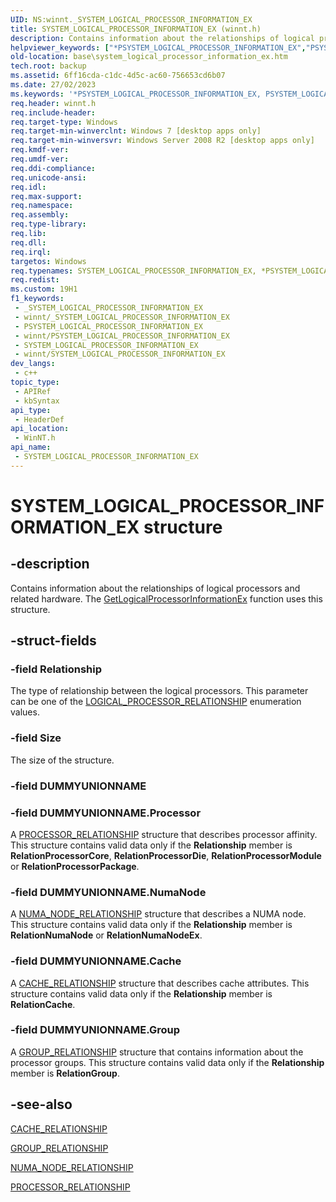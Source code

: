 ```yaml
---
UID: NS:winnt._SYSTEM_LOGICAL_PROCESSOR_INFORMATION_EX
title: SYSTEM_LOGICAL_PROCESSOR_INFORMATION_EX (winnt.h)
description: Contains information about the relationships of logical processors and related hardware. The GetLogicalProcessorInformationEx function uses this structure.
helpviewer_keywords: ["*PSYSTEM_LOGICAL_PROCESSOR_INFORMATION_EX","PSYSTEM_LOGICAL_PROCESSOR_INFORMATION_EX","PSYSTEM_LOGICAL_PROCESSOR_INFORMATION_EX structure pointer","RelationCache","RelationGroup","RelationNumaNode","RelationProcessorCore","RelationProcessorPackage","SYSTEM_LOGICAL_PROCESSOR_INFORMATION_EX","SYSTEM_LOGICAL_PROCESSOR_INFORMATION_EX structure","_SYSTEM_LOGICAL_PROCESSOR_INFORMATION_EX","base.system_logical_processor_information_ex","winnt/PSYSTEM_LOGICAL_PROCESSOR_INFORMATION_EX","winnt/SYSTEM_LOGICAL_PROCESSOR_INFORMATION_EX"]
old-location: base\system_logical_processor_information_ex.htm
tech.root: backup
ms.assetid: 6ff16cda-c1dc-4d5c-ac60-756653cd6b07
ms.date: 27/02/2023
ms.keywords: '*PSYSTEM_LOGICAL_PROCESSOR_INFORMATION_EX, PSYSTEM_LOGICAL_PROCESSOR_INFORMATION_EX, PSYSTEM_LOGICAL_PROCESSOR_INFORMATION_EX structure pointer, RelationCache, RelationGroup, RelationNumaNode, RelationProcessorCore, RelationProcessorPackage, RelationProcessorModule, RelationProcessorDie, SYSTEM_LOGICAL_PROCESSOR_INFORMATION_EX, SYSTEM_LOGICAL_PROCESSOR_INFORMATION_EX structure, _SYSTEM_LOGICAL_PROCESSOR_INFORMATION_EX, base.system_logical_processor_information_ex, winnt/PSYSTEM_LOGICAL_PROCESSOR_INFORMATION_EX, winnt/SYSTEM_LOGICAL_PROCESSOR_INFORMATION_EX'
req.header: winnt.h
req.include-header: 
req.target-type: Windows
req.target-min-winverclnt: Windows 7 [desktop apps only]
req.target-min-winversvr: Windows Server 2008 R2 [desktop apps only]
req.kmdf-ver: 
req.umdf-ver: 
req.ddi-compliance: 
req.unicode-ansi: 
req.idl: 
req.max-support: 
req.namespace: 
req.assembly: 
req.type-library: 
req.lib: 
req.dll: 
req.irql: 
targetos: Windows
req.typenames: SYSTEM_LOGICAL_PROCESSOR_INFORMATION_EX, *PSYSTEM_LOGICAL_PROCESSOR_INFORMATION_EX
req.redist: 
ms.custom: 19H1
f1_keywords:
 - _SYSTEM_LOGICAL_PROCESSOR_INFORMATION_EX
 - winnt/_SYSTEM_LOGICAL_PROCESSOR_INFORMATION_EX
 - PSYSTEM_LOGICAL_PROCESSOR_INFORMATION_EX
 - winnt/PSYSTEM_LOGICAL_PROCESSOR_INFORMATION_EX
 - SYSTEM_LOGICAL_PROCESSOR_INFORMATION_EX
 - winnt/SYSTEM_LOGICAL_PROCESSOR_INFORMATION_EX
dev_langs:
 - c++
topic_type:
 - APIRef
 - kbSyntax
api_type:
 - HeaderDef
api_location:
 - WinNT.h
api_name:
 - SYSTEM_LOGICAL_PROCESSOR_INFORMATION_EX
---
```


# SYSTEM_LOGICAL_PROCESSOR_INFORMATION_EX structure


## -description

Contains information about the relationships of logical processors and related hardware. The <a href="/windows/desktop/api/sysinfoapi/nf-sysinfoapi-getlogicalprocessorinformationex">GetLogicalProcessorInformationEx</a> function uses this structure.

## -struct-fields

### -field Relationship

The type of relationship between the logical processors. This parameter can be one of the <a href="/windows/desktop/api/winnt/ne-winnt-logical_processor_relationship">LOGICAL_PROCESSOR_RELATIONSHIP</a> enumeration values.

### -field Size

The size of the structure.

### -field DUMMYUNIONNAME

### -field DUMMYUNIONNAME.Processor

A <a href="/windows/desktop/api/winnt/ns-winnt-processor_relationship">PROCESSOR_RELATIONSHIP</a> structure that describes processor affinity. This structure contains valid data only if the <b>Relationship</b> member is <b>RelationProcessorCore</b>, <b>RelationProcessorDie</b>, <b>RelationProcessorModule</b> or <b>RelationProcessorPackage</b>.

### -field DUMMYUNIONNAME.NumaNode

A <a href="/windows/desktop/api/winnt/ns-winnt-numa_node_relationship">NUMA_NODE_RELATIONSHIP</a> structure that describes a NUMA node. This structure contains valid data only if the <b>Relationship</b> member is <b>RelationNumaNode</b> or <b>RelationNumaNodeEx</b>.

### -field DUMMYUNIONNAME.Cache

A <a href="/windows/desktop/api/winnt/ns-winnt-cache_relationship">CACHE_RELATIONSHIP</a> structure that describes cache attributes. This structure contains valid data only if the <b>Relationship</b> member is <b>RelationCache</b>.

### -field DUMMYUNIONNAME.Group

A <a href="/windows/desktop/api/winnt/ns-winnt-group_relationship">GROUP_RELATIONSHIP</a> structure that contains information about the processor groups. This structure contains valid data only if the <b>Relationship</b> member is <b>RelationGroup</b>.

## -see-also

<a href="/windows/desktop/api/winnt/ns-winnt-cache_relationship">CACHE_RELATIONSHIP</a>



<a href="/windows/desktop/api/winnt/ns-winnt-group_relationship">GROUP_RELATIONSHIP</a>



<a href="/windows/desktop/api/winnt/ns-winnt-numa_node_relationship">NUMA_NODE_RELATIONSHIP</a>



<a href="/windows/desktop/api/winnt/ns-winnt-processor_relationship">PROCESSOR_RELATIONSHIP</a>
